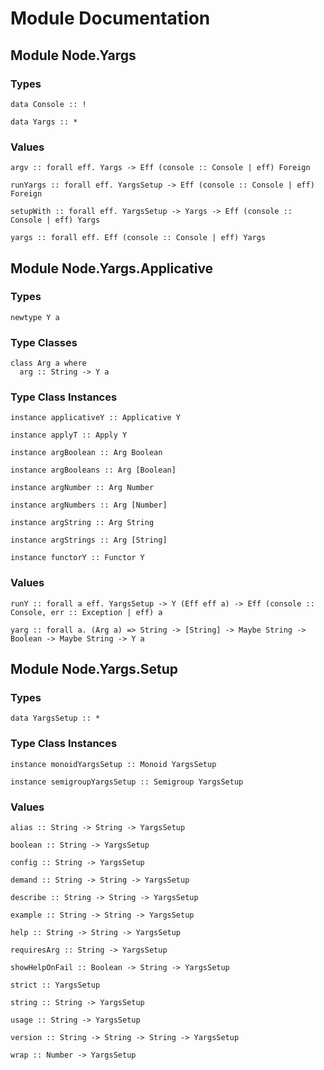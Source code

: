# Module Documentation

## Module Node.Yargs

### Types

    data Console :: !

    data Yargs :: *


### Values

    argv :: forall eff. Yargs -> Eff (console :: Console | eff) Foreign

    runYargs :: forall eff. YargsSetup -> Eff (console :: Console | eff) Foreign

    setupWith :: forall eff. YargsSetup -> Yargs -> Eff (console :: Console | eff) Yargs

    yargs :: forall eff. Eff (console :: Console | eff) Yargs


## Module Node.Yargs.Applicative

### Types

    newtype Y a


### Type Classes

    class Arg a where
      arg :: String -> Y a


### Type Class Instances

    instance applicativeY :: Applicative Y

    instance applyT :: Apply Y

    instance argBoolean :: Arg Boolean

    instance argBooleans :: Arg [Boolean]

    instance argNumber :: Arg Number

    instance argNumbers :: Arg [Number]

    instance argString :: Arg String

    instance argStrings :: Arg [String]

    instance functorY :: Functor Y


### Values

    runY :: forall a eff. YargsSetup -> Y (Eff eff a) -> Eff (console :: Console, err :: Exception | eff) a

    yarg :: forall a. (Arg a) => String -> [String] -> Maybe String -> Boolean -> Maybe String -> Y a


## Module Node.Yargs.Setup

### Types

    data YargsSetup :: *


### Type Class Instances

    instance monoidYargsSetup :: Monoid YargsSetup

    instance semigroupYargsSetup :: Semigroup YargsSetup


### Values

    alias :: String -> String -> YargsSetup

    boolean :: String -> YargsSetup

    config :: String -> YargsSetup

    demand :: String -> String -> YargsSetup

    describe :: String -> String -> YargsSetup

    example :: String -> String -> YargsSetup

    help :: String -> String -> YargsSetup

    requiresArg :: String -> YargsSetup

    showHelpOnFail :: Boolean -> String -> YargsSetup

    strict :: YargsSetup

    string :: String -> YargsSetup

    usage :: String -> YargsSetup

    version :: String -> String -> String -> YargsSetup

    wrap :: Number -> YargsSetup